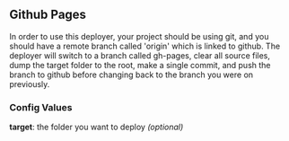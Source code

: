 Github Pages
------------

In order to use this deployer, your project should be using git, and you should have a remote branch called 'origin' which is linked to github. The deployer will switch to a branch called gh-pages, clear all source files, dump the target folder to the root, make a single commit, and push the branch to github before changing back to the branch you were on previously.

### Config Values

**target**: the folder you want to deploy _(optional)_
